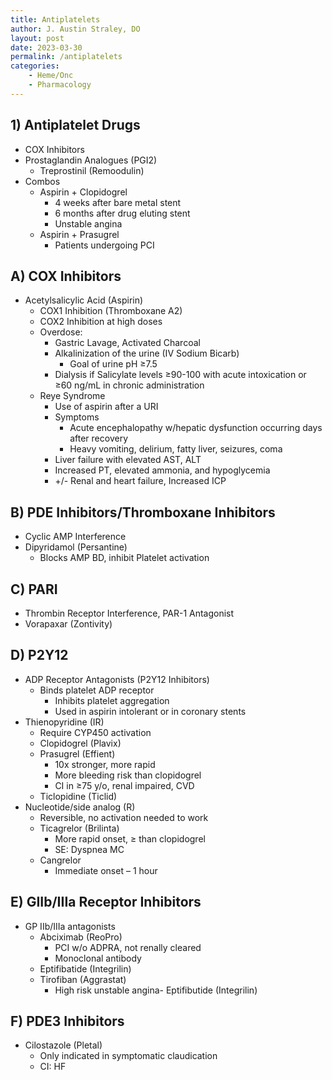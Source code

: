 ```yaml
---
title: Antiplatelets
author: J. Austin Straley, DO
layout: post
date: 2023-03-30
permalink: /antiplatelets
categories:
    - Heme/Onc
    - Pharmacology
---
```

## 1) Antiplatelet Drugs

- COX Inhibitors
- Prostaglandin Analogues (PGI2)
  - Treprostinil (Remoodulin)
- Combos
  - Aspirin + Clopidogrel
    - 4 weeks after bare metal stent
    - 6 months after drug eluting stent
    - Unstable angina
  - Aspirin + Prasugrel
    - Patients undergoing PCI

## A) COX Inhibitors

- Acetylsalicylic Acid (Aspirin)
  - COX1 Inhibition (Thromboxane A2)
  - COX2 Inhibition at high doses
  - Overdose:
    - Gastric Lavage, Activated Charcoal
    - Alkalinization of the urine (IV Sodium Bicarb)
      - Goal of urine pH ≥7.5
    - Dialysis if Salicylate levels ≥90-100 with acute intoxication or ≥60 ng/mL in chronic administration
  - Reye Syndrome
    - Use of aspirin after a URI
    - Symptoms
      - Acute encephalopathy w/hepatic dysfunction occurring days after recovery
      - Heavy vomiting, delirium, fatty liver, seizures, coma
    - Liver failure with elevated AST, ALT
    - Increased PT, elevated ammonia, and hypoglycemia
    - +/- Renal and heart failure, Increased ICP

## B) PDE Inhibitors/Thromboxane Inhibitors

- Cyclic AMP Interference
- Dipyridamol (Persantine)
  - Blocks AMP BD, inhibit Platelet activation

## C) PARI

- Thrombin Receptor Interference, PAR-1 Antagonist
- Vorapaxar (Zontivity)

## D) P2Y12

- ADP Receptor Antagonists (P2Y12 Inhibitors)
  - Binds platelet ADP receptor
    - Inhibits platelet aggregation
    - Used in aspirin intolerant or in coronary stents
- Thienopyridine (IR)
  - Require CYP450 activation
  - Clopidogrel (Plavix)
  - Prasugrel (Effient)
    - 10x stronger, more rapid
    - More bleeding risk than clopidogrel
    - CI in ≥75 y/o, renal impaired, CVD
  - Ticlopidine (Ticlid)
- Nucleotide/side analog (R)
  - Reversible, no activation needed to work
  - Ticagrelor (Brilinta)
    - More rapid onset, ≥ than clopidogrel
    - SE: Dyspnea MC
  - Cangrelor
    - Immediate onset – 1 hour

## E) GIIb/IIIa Receptor Inhibitors

- GP IIb/IIIa antagonists
  - Abciximab (ReoPro)
    - PCI w/o ADPRA, not renally cleared
    - Monoclonal antibody
  - Eptifibatide (Integrilin)
  - Tirofiban (Aggrastat)
    - High risk unstable angina- Eptifibutide (Integrilin)

## F) PDE3 Inhibitors

- Cilostazole (Pletal)
  - Only indicated in symptomatic claudication
  - CI: HF
